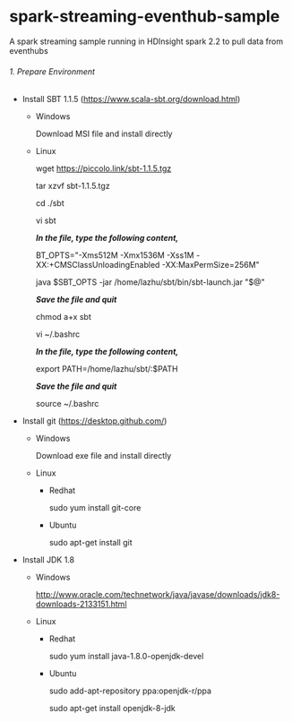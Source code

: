# spark-streaming-eventhub-sample
A spark streaming sample running in HDInsight spark 2.2 to pull data from eventhubs

###### 1. Prepare Environment
- Install SBT 1.1.5 (https://www.scala-sbt.org/download.html)
	- Windows
	
		Download MSI file and install directly
	- Linux
	
		wget https://piccolo.link/sbt-1.1.5.tgz
		
		tar xzvf sbt-1.1.5.tgz
		
		cd ./sbt
		
		vi sbt
		
		***In the file, type the following content,***
		
		BT_OPTS="-Xms512M -Xmx1536M -Xss1M -XX:+CMSClassUnloadingEnabled -XX:MaxPermSize=256M"
		
		java $SBT_OPTS -jar /home/lazhu/sbt/bin/sbt-launch.jar "$@"
		
		***Save the file and quit***
		
		chmod a+x sbt
		
		vi ~/.bashrc
		
		***In the file, type the following content,***
		
		export PATH=/home/lazhu/sbt/:$PATH
		
		***Save the file and quit***
		
		source ~/.bashrc
- Install git (https://desktop.github.com/)
	- Windows
		
		Download exe file and install directly
	- Linux
		- Redhat
		
		  sudo yum install git-core
		- Ubuntu
		
		  sudo apt-get install git
- Install JDK 1.8
	- Windows
	
		http://www.oracle.com/technetwork/java/javase/downloads/jdk8-downloads-2133151.html
	- Linux
		- Redhat
		
		  sudo yum install java-1.8.0-openjdk-devel
		- Ubuntu
		
		  sudo add-apt-repository ppa:openjdk-r/ppa
		  
		  sudo apt-get install openjdk-8-jdk
		

